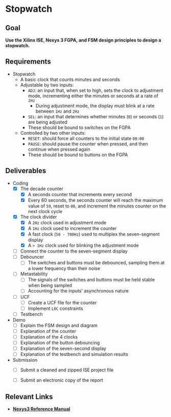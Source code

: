 # Stopwatch

## Goal

**Use the Xilinx ISE, Nexys 3 FGPA, and FSM design principles to design a stopwatch.**

## Requirements

- Stopwatch
  - A basic clock that counts minutes and seconds
  - Adjustable by two inputs:
    - `ADJ`: an input that, when set to high, sets the clock to adjustment mode, incrementing either the minutes or seconds at a rate of `2Hz`
      - During adjustment mode, the display must blink at a rate between `1Hz` and `2Hz`
    - `SEL`: an input that determines whether minutes (`0`) or seconds (`1`) are being adjusted
    - These should be bound to switches on the FGPA
  - Controlled by two other inputs:
    - `RESET`: should force all counters to the initial state `00:00`
    - `PAUSE`: should pause the counter when pressed, and then continue when pressed again
    - These should be bound to buttons on the FGPA

## Deliverables

- Coding
  - [x] The decade counter
    - [x] A seconds counter that increments every second
    - [x] Every 60 seconds, the seconds counter will reach the maximum value of `59`, reset to `00`, and increment the minutes counter on the next clock cycle
  - [x] The clock divider
    - [x] A `2Hz` clock used in adjustment mode
    - [x] A `1Hz` clock used to increment the counter
    - [x] A fast clock (`50 - 700Hz`) used to multiplex the seven-segment display
    - [x] A `> 1Hz` clock used for blinking the adjustment mode
  - [ ] Connect the counter to the seven-segment display
  - [ ] Debouncer
    - [ ] The switches and buttons must be debounced, sampling them at a lower frequency than their noise
  - [ ] Metastability
    - [ ] The signals of the switches and buttons must be held stable when being sampled
    - [ ] Accounting for the inputs' asynchronous nature
  - [ ] UCF
    - [ ] Create a UCF file for the counter
    - [ ] Implement `LOC` constraints
  - [ ] Testbench

- Demo
  - [ ] Explain the FSM design and diagram
  - [ ] Explanation of the counter
  - [ ] Explanation of the 4 clocks
  - [ ] Explanation of the button debouncing
  - [ ] Explanation of the seven-second display
  - [ ] Explanation of the testbench and simulation results

- Submission
  - [ ]  Submit a cleaned and zipped ISE project file
  - [ ]  Submit an electronic copy of the report



## Relevant Links

- **[Nexys3 Reference Manual](https://digilent.com/reference/programmable-logic/nexys-3/reference-manual)**

